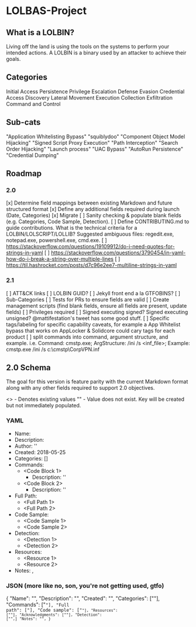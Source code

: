 # LOLBAS-Project

## What is a LOLBIN?

Living off the land is using the tools on the systems to perform your intended actions. A LOLBIN is a binary used by an attacker to achieve their goals.

## Categories

Initial Access
Persistence
Privilege Escalation
Defense Evasion
Credential Access
Discovery
Lateral Movement
Execution
Collection
Exfiltration
Command and Control

## Sub-cats
"Application Whitelisting Bypass"
"squiblydoo"
"Component Object Model Hijacking"
"Signed Script Proxy Execution"
"Path Interception"
"Search Order Hijacking"
"Launch process"
"UAC Bypass"
"AutoRun Persistence"
"Credential Dumping"

## Roadmap

### 2.0

[x] Determine field mappings between existing Markdown and future structured format
[x] Define any additional fields required during launch (Date, Categories)
[x] Migrate
[ ] Sanity checking & populate blank fields (e.g. Categories, Code Sample, Detection).
[ ] Define CONTRIBUTING.md to guide contributions. What is the technical criteria for a LOLBIN/LOLSCRIPT/LOLLIB? Suggested ambiguous files: regedit.exe, notepad.exe, powershell.exe, cmd.exe.
    [ ] https://stackoverflow.com/questions/19109912/do-i-need-quotes-for-strings-in-yaml
    [ ] https://stackoverflow.com/questions/3790454/in-yaml-how-do-i-break-a-string-over-multiple-lines
    [ ] https://til.hashrocket.com/posts/d7c96e2ee7-multiline-strings-in-yaml

### 2.1

[ ] ATT&CK links
[ ] LOLBIN GUID?
[ ] Jekyll front end a la GTFOBINS?
[ ] Sub-Categories
[ ] Tests for PRs to ensure fields are valid
[ ] Create management scripts (find blank fields, ensure all fields are present, update fields)
[ ] Privileges required
[ ] Signed executing signed? Signed executing unsigned? @mattifestation's tweet has some good stuff.
[ ] Specific tags/labeling for specific capability caveats, for example a App Whitelist bypass that works on AppLocker & Solidcore could cary tags for each product
[ ] split commands into command, argument structure, and example. i.e. Command: cmstp.exe; ArgStructure: /ini /s <inf_file>; Example: cmstp.exe /ini /s c:\cmstp\CorpVPN.inf

## 2.0 Schema

The goal for this version is feature parity with the current Markdown format along with any other fields required to support 2.0 objectives.

<> - Denotes existing values
"" - Value does not exist. Key will be created but not immediately populated.

### YAML
- Name: <Markdown Heading>
- Description: <Function Text>
- Author: ''
- Created: 2018-05-25
- Categories: []
- Commands:
  - <Code Block 1>
    - Description: ''
  - <Code Block 2>
    - Description: ''
- Full Path:
  - <Full Path 1>
  - <Full Path 2>
- Code Sample:
  - <Code Sample 1>
  - <Code Sample 2>
- Detection:
  - <Detection 1>
  - <Detection 2>
- Resources:
  - <Resource 1>
  - <Resource 2>
- Notes: <Notes>, <Acknowledgements>

### JSON (more like no, son, you're not getting used, gtfo)
{
    "Name": "<Markdown Heading>",
    "Description": "<Function Text>",
    "Created": "",
    "Categories": [""],
    "Commands": ["<Code Block>"],
    "Full path": ["<Full Path>],
    "Code sample": ["<Code Sample>"],
    "Resources": ["<Resources>"],
    "Acknowledgments": ["<Acknowledgements>"],
    "Detection": ["<Detection>",]
    "Notes": "<Notes>",
}
